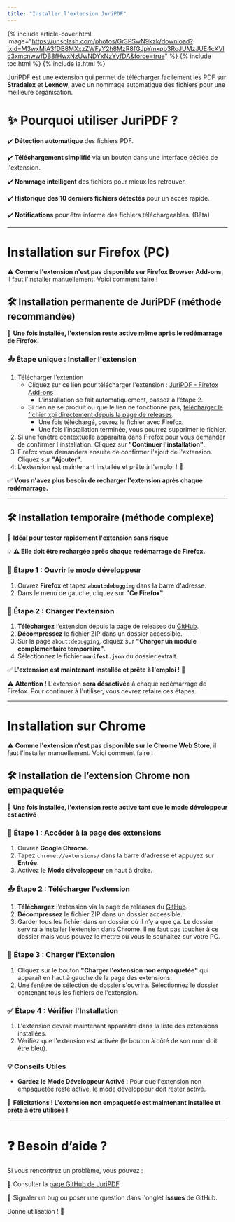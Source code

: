 ```yaml
---
title: "Installer l'extension JuriPDF"
---
```

{% include article-cover.html image="https://unsplash.com/photos/Gr3PSwN9kzk/download?ixid=M3wxMjA3fDB8MXxzZWFyY2h8MzR8fGJpYmxpb3RoJUMzJUE4cXVlc3xmcnwwfDB8fHwxNzUwNDYxNzYyfDA&force=true" %} 
{% include toc.html %} 
{% include ia.html %} 

JuriPDF est une extension qui permet de télécharger facilement les PDF sur **Stradalex** et **Lexnow**, avec un nommage automatique des fichiers pour une meilleure organisation.

# ✨ Pourquoi utiliser JuriPDF ?

✔️ **Détection automatique** des fichiers PDF.

✔️ **Téléchargement simplifié** via un bouton dans une interface dédiée de l'extension. 

✔️ **Nommage intelligent** des fichiers pour mieux les retrouver.

✔️ **Historique des 10 derniers fichiers détectés** pour un accès rapide.

✔️ **Notifications** pour être informé des fichiers téléchargeables. (Bêta)

---

# Installation sur Firefox (PC)

⚠️ **Comme l'extension n'est pas disponible sur Firefox Browser Add-ons**, il faut l'installer manuellement. Voici comment faire !

## 🛠️ Installation permanente de JuriPDF (méthode recommandée)

🚀 **Une fois installée, l'extension reste active même après le redémarrage de Firefox.**

### 📥 Étape unique : Installer l'extension

1. Télécharger l’extention
    - Cliquez sur ce lien pour télécharger l'extension : [JuriPDF - Firefox Add-ons](https://addons.mozilla.org/firefox/downloads/file/4464530/84b5dedd8eec4440bd01-1.2.xpi)
        - L’installation se fait automatiquement, passez à l’étape 2.
    - Si rien ne se produit ou que le lien ne fonctionne pas, [télécharger le fichier xpi directement depuis la page de releases](https://github.com/Sorcier88/JuriPDF/releases).
        - Une fois téléchargé, ouvrez le fichier avec Firefox.
        - Une fois l’installation terminée, vous pourrez supprimer le fichier.
2. Si une fenêtre contextuelle apparaîtra dans Firefox pour vous demander de confirmer l'installation. Cliquez sur **"Continuer l'installation"**.
3. Firefox vous demandera ensuite de confirmer l'ajout de l'extension. Cliquez sur **"Ajouter"**.
4. L'extension est maintenant installée et prête à l'emploi ! 🎉

✅ **Vous n'avez plus besoin de recharger l'extension après chaque redémarrage.** 

---

## 🛠️ Installation temporaire (méthode complexe)

🚀 **Idéal pour tester rapidement l'extension sans risque**

💡 **⚠️ Elle doit être rechargée après chaque redémarrage de Firefox.**

### 🔧 Étape 1 : Ouvrir le mode développeur

1. Ouvrez **Firefox** et tapez **`about:debugging`** dans la barre d'adresse.
2. Dans le menu de gauche, cliquez sur **"Ce Firefox"**.

### 📂 Étape 2 : Charger l'extension

1. **Téléchargez** l’extension depuis la page de releases du [GitHub](https://github.com/Sorcier88/JuriPDF/releases).
2. **Décompressez** le fichier ZIP dans un dossier accessible.
3. Sur la page `about:debugging`, cliquez sur **"Charger un module complémentaire temporaire"**.
4. Sélectionnez le fichier **`manifest.json`** du dossier extrait.

✅ **L'extension est maintenant installée et prête à l'emploi !** 🎉

⚠️ **Attention !** L'extension **sera désactivée** à chaque redémarrage de Firefox. Pour continuer à l'utiliser, vous devrez refaire ces étapes.

---

# Installation sur Chrome

⚠️ **Comme l'extension n'est pas disponible sur le Chrome Web Store**, il faut l'installer manuellement. Voici comment faire ! 

## 🛠️ Installation de l’extension Chrome non empaquetée

🚀 **Une fois installée, l'extension reste active tant que le mode développeur est activé**

### 🔧 Étape 1 : Accéder à la page des extensions

1. Ouvrez **Google Chrome.** 
2. Tapez `chrome://extensions/` dans la barre d'adresse et appuyez sur **Entrée**.
3. Activez le **Mode développeur** en haut à droite.

### 📥 Étape 2 : Télécharger l’extension

1. **Téléchargez** l’extension via la page de releases du [GitHub](https://github.com/Sorcier88/JuriPDF/releases).
2. **Décompressez** le fichier ZIP dans un dossier accessible.
3. Garder tous les fichier dans un dossier où il n’y a que ça. Le dossier servira à installer l’extension dans Chrome. Il ne faut pas toucher à ce dossier mais vous pouvez le mettre où vous le souhaitez sur votre PC. 

### 📂 Étape 3 : Charger l'Extension

1. Cliquez sur le bouton **"Charger l'extension non empaquetée"** qui apparaît en haut à gauche de la page des extensions. 
2. Une fenêtre de sélection de dossier s'ouvrira. Sélectionnez le dossier contenant tous les fichiers de l'extension.

### ✅ Étape 4 : Vérifier l'Installation

1. L'extension devrait maintenant apparaître dans la liste des extensions installées.
2. Vérifiez que l'extension est activée (le bouton à côté de son nom doit être bleu). 

### 💡 Conseils Utiles

- **Gardez le Mode Développeur Activé** : Pour que l'extension non empaquetée reste active, le mode développeur doit rester activé.


🎉 **Félicitations ! L'extension non empaquetée est maintenant installée et prête à être utilisée !**

---

# ❓ Besoin d’aide ?

Si vous rencontrez un problème, vous pouvez :

💬 Consulter la [page GitHub de JuriPDF](https://github.com/Sorcier88/JuriPDF).

🐞 Signaler un bug ou poser une question dans l'onglet **Issues** de GitHub.

Bonne utilisation ! 🎉